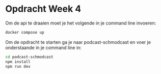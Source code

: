 # Opdracht Week 4

Om de api te draaien moet je het volgende in je command line invoeren:

```bash
docker compose up
```

Om de opdracht te starten ga je naar podcast-schmodcast en voer je onderstaande in je command line in:

```bash
cd podcast-schmodcast
npm install
npm run dev
```
